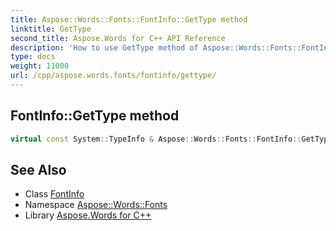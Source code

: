 ```yaml
---
title: Aspose::Words::Fonts::FontInfo::GetType method
linktitle: GetType
second_title: Aspose.Words for C++ API Reference
description: 'How to use GetType method of Aspose::Words::Fonts::FontInfo class in C++.'
type: docs
weight: 11000
url: /cpp/aspose.words.fonts/fontinfo/gettype/
---
```

## FontInfo::GetType method




```cpp
virtual const System::TypeInfo & Aspose::Words::Fonts::FontInfo::GetType() const override
```

## See Also

* Class [FontInfo](../)
* Namespace [Aspose::Words::Fonts](../../)
* Library [Aspose.Words for C++](../../../)
